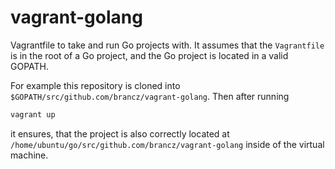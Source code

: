 # vagrant-golang

Vagrantfile to take and run Go projects with. It assumes that the `Vagrantfile` is in the root of a Go project, and the Go project is located in a valid GOPATH.

For example this repository is cloned into `$GOPATH/src/github.com/brancz/vagrant-golang`. Then after running

```bash
vagrant up
```

it ensures, that the project is also correctly located at `/home/ubuntu/go/src/github.com/brancz/vagrant-golang` inside of the virtual machine.
